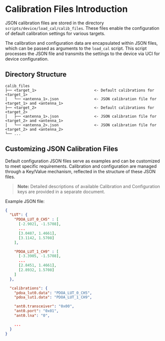 # Calibration Files Introduction

JSON calibration files are stored in the directory `scripts/device/load_cal/calib_files`. These files enable the configuration of default calibration settings for various targets.

The calibration and configuration data are encapsulated within JSON files, which can be passed as arguments to the `load_cal` script. This script processes the JSON file and transmits the settings to the device via UCI for device configuration.

## Directory Structure

```
calib_files
├── <target_1>                          <- Default calibrations for <target_1>
│   └── <antenna_1>.json                <- JSON calibration file for <target_1> and <antenna_1>
├── <target_2>                          <- Default calibrations for <target_2>
│   ├── <antenna_1>.json                <- JSON calibration file for <target_2> and <antenna_1>
│   └── <antenna_2>.json                <- JSON calibration file for <target_2> and <antenna_2>
└── ...
```

## Customizing JSON Calibration Files

Default configuration JSON files serve as examples and can be customized to meet specific requirements. Calibration and configuration are managed through a Key/Value mechanism, reflected in the structure of these JSON files.

> **Note:** Detailed descriptions of available Calibration and Configuration keys are provided in a separate document.

Example JSON file:

```json
{
  "LUT": {
    "PDOA_LUT_0_CH5" : [
      [-2.9021, -1.5708],
      ...
      [3.0487, 1.4661],
      [3.1142, 1.5708]
    ],

    "PDOA_LUT_1_CH9" : [
      [-3.3905, -1.5708],
      ...
      [2.8451, 1.4661],
      [2.8932, 1.5708]
    ]
  },

  "calibrations": {
    "pdoa_lut0.data": "PDOA_LUT_0_CH5",
    "pdoa_lut1.data": "PDOA_LUT_1_CH9",

    "ant0.transceiver": "0x00",
    "ant0.port": "0x01",
    "ant0.lna": "0",

    ...
  }
}
```
